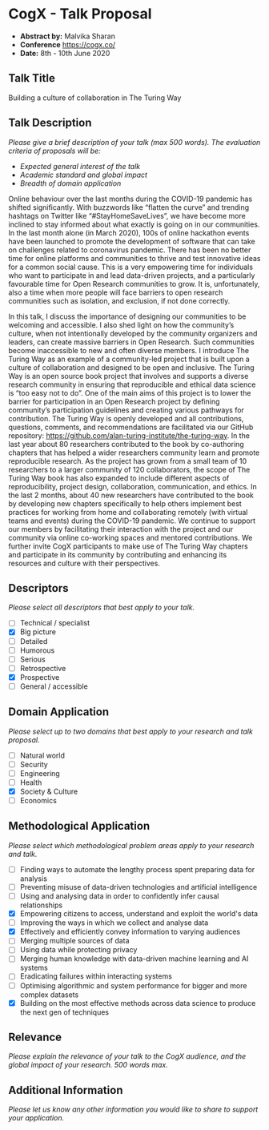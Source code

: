 # CogX - Talk Proposal

- **Abstract by:** Malvika Sharan
- **Conference** https://cogx.co/
- **Date:** 8th - 10th June 2020

## Talk Title

Building a culture of collaboration in The Turing Way

## Talk Description

_Please give a brief description of your talk (max 500 words)._
_The evaluation criteria of proposals will be:_

- _Expected general interest of the talk_
- _Academic standard and global impact_
- _Breadth of domain application_

Online behaviour over the last months during the COVID-19 pandemic has shifted significantly. 
With buzzwords like “flatten the curve” and trending hashtags on Twitter like “#StayHomeSaveLives”, we have become more inclined to stay informed about what exactly is going on in our communities. 
In the last month alone (in March 2020), 100s of online hackathon events have been launched to promote the development of software that can take on challenges related to coronavirus pandemic. 
There has been no better time for online platforms and communities to thrive and test innovative ideas for a common social cause. 
This is a very empowering time for individuals who want to participate in and lead data-driven projects, and a particularly favourable time for Open Research communities to grow. 
It is, unfortunately, also a time when more people will face barriers to open research communities such as isolation, and exclusion, if not done correctly. 

In this talk, I discuss the importance of designing our communities to be welcoming and accessible.
I also shed light on how the community’s culture, when not intentionally developed by the community organizers and leaders, can create massive barriers in Open Research. 
Such communities become inaccessible to new and often diverse members. 
I introduce The Turing Way as an example of a community-led project that is built upon a culture of collaboration and designed to be open and inclusive. 
The Turing Way is an open source book project that involves and supports a diverse research community in ensuring that reproducible and ethical data science is “too easy not to do”.
One of the main aims of this project is to lower the barrier for participation in an Open Research project by defining community’s participation guidelines and creating various pathways for contribution. 
The Turing Way is openly developed and all contributions, questions, comments, and recommendations are facilitated via our GitHub repository: https://github.com/alan-turing-institute/the-turing-way.
In the last year about 80 researchers contributed to the book by co-authoring chapters that has helped a wider researchers community learn and promote reproducible research.
As the project has grown from a small team of 10 researchers to a larger community of 120 collaborators, the scope of The Turing Way book has also expanded to include different aspects of reproducibility, project design, collaboration, communication, and ethics. 
In the last 2 months, about 40 new researchers have contributed to the book by developing new chapters specifically to help others implement best practices for working from home and collaborating remotely (with virtual teams and events) during the COVID-19 pandemic.
We continue to support our members by facilitating their interaction with the project and our community via online co-working spaces and mentored contributions.
We further invite CogX participants to make use of The Turing Way chapters and participate in its community by contributing and enhancing its resources and culture with their perspectives.

## Descriptors

_Please select all descriptors that best apply to your talk._

- [ ] Technical / specialist
- [x] Big picture
- [ ] Detailed
- [ ] Humorous
- [ ] Serious
- [ ] Retrospective
- [x] Prospective
- [ ] General / accessible

## Domain Application

_Please select up to two domains that best apply to your research and talk proposal._

- [ ] Natural world
- [ ] Security
- [ ] Engineering
- [ ] Health
- [x] Society & Culture
- [ ] Economics

## Methodological Application

_Please select which methodological problem areas apply to your research and talk._

- [ ] Finding ways to automate the lengthy process spent preparing data for analysis
- [ ] Preventing misuse of data-driven technologies and artificial intelligence
- [ ] Using and analysing data in order to confidently infer causal relationships
- [x] Empowering citizens to access, understand and exploit the world's data
- [ ] Improving the ways in which we collect and analyse data
- [x] Effectively and efficiently convey information to varying audiences
- [ ] Merging multiple sources of data
- [ ] Using data while protecting privacy
- [ ] Merging human knowledge with data-driven machine learning and AI systems
- [ ] Eradicating failures within interacting systems
- [ ] Optimising algorithmic and system performance for bigger and more complex datasets
- [x] Building on the most effective methods across data science to produce the next gen of techniques

## Relevance

_Please explain the relevance of your talk to the CogX audience, and the global impact of your research._
_500 words max._

<TBA>

## Additional Information

_Please let us know any other information you would like to share to support your application._
